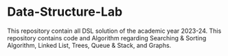 # Data-Structure-Lab
This repository contain all DSL solution of the academic year 2023-24. This repository contains code and Algorithm regarding Searching & Sorting Algorithm, Linked List, Trees, Queue & Stack, and Graphs.
